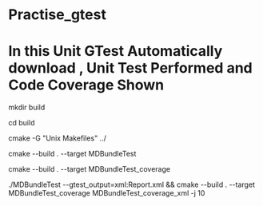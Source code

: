 # Practise_gtest
# In this Unit GTest Automatically download , Unit Test Performed  and Code Coverage Shown
mkdir build 

cd build 

cmake -G "Unix Makefiles" ../  

cmake --build . --target MDBundleTest 

cmake --build . --target MDBundleTest_coverage 

./MDBundleTest --gtest_output=xml:Report.xml && cmake --build . --target MDBundleTest_coverage MDBundleTest_coverage_xml -j 10 

 
